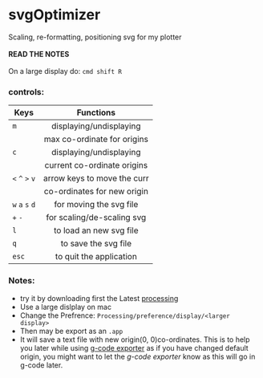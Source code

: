 # svgOptimizer
Scaling,  re-formatting, positioning svg for my plotter <br> <br>
**READ THE NOTES**
<br> 
<br>
On a large display do:
`cmd shift R`

### controls:
|Keys            |Functions                  |
|----------------|:-------------------------:|
|`m`             |displaying/undisplaying    |
|                |max co-ordinate for origins|
|`c`             |displaying/undisplaying    |
|                |current co-ordinate origins|
|`<` `^` `>` `v` |arrow keys to move the curr|
|                |co-ordinates for new origin|
|`w` `a` `s` `d` |for moving the svg file    |
|`+` `-`         |for scaling/de-scaling svg |
|`l`             |to load an new svg file    |
|`q`             |to save the svg file       |
|`esc`           |to quit the application    |

### Notes:

* try it by downloading first the Latest [processing](https://processing.org/download/?processing)
* Use a large dislplay on mac
* Change the Prefrence: `Processing/preference/display/<larger display>`
* Then may be export as an `.app`
* It will save a text file with new origin(0, 0)co-ordinates. This is to help you later while using [g-code exporter](https://github.com/dattasaurabh82/svgToPlotterSpecificG-CODE) as if you have changed default origin, you might want to let the *g-code exporter* know as this will go in g-code later. 
